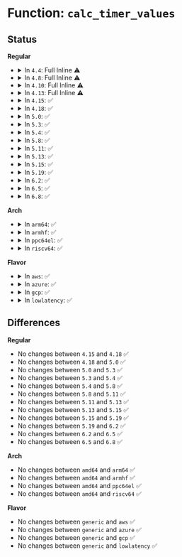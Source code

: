 # Function: <code>calc_timer_values</code>

## Status
<b>Regular</b>
<ul>
<li>
<details>
<summary>In <code>4.4</code>: Full Inline ⚠️</summary>

**Collision:** Unique Static

**Inline:** Full

**Transformation:** False

**Instances:**

```
In kernel/events/core.c (ffffffff8117bb2c)
Location: kernel/events/core.c:4400
Inline: True
Inline callers:
  - kernel/events/core.c:perf_output_read
  - kernel/events/core.c:perf_event_update_userpage
```
</details>
</li>
<li>
<details>
<summary>In <code>4.8</code>: Full Inline ⚠️</summary>

**Collision:** Unique Static

**Inline:** Full

**Transformation:** False

**Instances:**

```
In kernel/events/core.c (ffffffff8118d0bf)
Location: kernel/events/core.c:4690
Inline: True
Inline callers:
  - kernel/events/core.c:perf_output_read
  - kernel/events/core.c:perf_event_update_userpage
```
</details>
</li>
<li>
<details>
<summary>In <code>4.10</code>: Full Inline ⚠️</summary>

**Collision:** Unique Static

**Inline:** Full

**Transformation:** False

**Instances:**

```
In kernel/events/core.c (ffffffff8119c6ff)
Location: kernel/events/core.c:4787
Inline: True
Inline callers:
  - kernel/events/core.c:perf_output_read
  - kernel/events/core.c:perf_event_update_userpage
```
</details>
</li>
<li>
<details>
<summary>In <code>4.13</code>: Full Inline ⚠️</summary>

**Collision:** Unique Static

**Inline:** Full

**Transformation:** False

**Instances:**

```
In kernel/events/core.c (ffffffff811a4dc0)
Location: kernel/events/core.c:4879
Inline: True
Inline callers:
  - kernel/events/core.c:perf_output_read
  - kernel/events/core.c:perf_event_update_userpage
```
</details>
</li>
<li>
<details>
<summary>In <code>4.15</code>: ✅</summary>

```c
void calc_timer_values(struct perf_event *event, u64 *now, u64 *enabled, u64 *running);
```

**Collision:** Unique Static

**Inline:** No

**Transformation:** False

**Instances:**

```
In kernel/events/core.c (ffffffff811b3450)
Location: kernel/events/core.c:4830
Inline: False
Direct callers:
  - kernel/events/core.c:perf_output_read
  - kernel/events/core.c:perf_event_update_userpage
```
**Symbols:**

```
ffffffff811b3450-ffffffff811b34f0: calc_timer_values (STB_LOCAL)
```
</details>
</li>
<li>
<details>
<summary>In <code>4.18</code>: ✅</summary>

```c
void calc_timer_values(struct perf_event *event, u64 *now, u64 *enabled, u64 *running);
```

**Collision:** Unique Static

**Inline:** No

**Transformation:** False

**Instances:**

```
In kernel/events/core.c (ffffffff811d2bb0)
Location: kernel/events/core.c:5186
Inline: False
Direct callers:
  - kernel/events/core.c:perf_output_read
  - kernel/events/core.c:perf_event_update_userpage
```
**Symbols:**

```
ffffffff811d2bb0-ffffffff811d2c53: calc_timer_values (STB_LOCAL)
```
</details>
</li>
<li>
<details>
<summary>In <code>5.0</code>: ✅</summary>

```c
void calc_timer_values(struct perf_event *event, u64 *now, u64 *enabled, u64 *running);
```

**Collision:** Unique Static

**Inline:** No

**Transformation:** False

**Instances:**

```
In kernel/events/core.c (ffffffff811e2ec0)
Location: kernel/events/core.c:5195
Inline: False
Direct callers:
  - kernel/events/core.c:perf_output_read
  - kernel/events/core.c:perf_event_update_userpage
```
**Symbols:**

```
ffffffff811e2ec0-ffffffff811e2f63: calc_timer_values (STB_LOCAL)
```
</details>
</li>
<li>
<details>
<summary>In <code>5.3</code>: ✅</summary>

```c
void calc_timer_values(struct perf_event *event, u64 *now, u64 *enabled, u64 *running);
```

**Collision:** Unique Static

**Inline:** No

**Transformation:** False

**Instances:**

```
In kernel/events/core.c (ffffffff811fa090)
Location: kernel/events/core.c:5241
Inline: False
Direct callers:
  - kernel/events/core.c:perf_output_read
  - kernel/events/core.c:perf_event_update_userpage
```
**Symbols:**

```
ffffffff811fa090-ffffffff811fa139: calc_timer_values (STB_LOCAL)
```
</details>
</li>
<li>
<details>
<summary>In <code>5.4</code>: ✅</summary>

```c
void calc_timer_values(struct perf_event *event, u64 *now, u64 *enabled, u64 *running);
```

**Collision:** Unique Static

**Inline:** No

**Transformation:** False

**Instances:**

```
In kernel/events/core.c (ffffffff81207160)
Location: kernel/events/core.c:5336
Inline: False
Direct callers:
  - kernel/events/core.c:perf_output_read
  - kernel/events/core.c:perf_event_update_userpage
```
**Symbols:**

```
ffffffff81207160-ffffffff81207209: calc_timer_values (STB_LOCAL)
```
</details>
</li>
<li>
<details>
<summary>In <code>5.8</code>: ✅</summary>

```c
void calc_timer_values(struct perf_event *event, u64 *now, u64 *enabled, u64 *running);
```

**Collision:** Unique Static

**Inline:** No

**Transformation:** False

**Instances:**

```
In kernel/events/core.c (ffffffff81230650)
Location: kernel/events/core.c:5605
Inline: False
Direct callers:
  - kernel/events/core.c:perf_output_read
  - kernel/events/core.c:perf_event_update_userpage
```
**Symbols:**

```
ffffffff81230650-ffffffff812306f9: calc_timer_values (STB_LOCAL)
```
</details>
</li>
<li>
<details>
<summary>In <code>5.11</code>: ✅</summary>

```c
void calc_timer_values(struct perf_event *event, u64 *now, u64 *enabled, u64 *running);
```

**Collision:** Unique Static

**Inline:** No

**Transformation:** False

**Instances:**

```
In kernel/events/core.c (ffffffff8123a2b0)
Location: kernel/events/core.c:5684
Inline: False
Direct callers:
  - kernel/events/core.c:perf_output_read
  - kernel/events/core.c:perf_event_update_userpage
```
**Symbols:**

```
ffffffff8123a2b0-ffffffff8123a359: calc_timer_values (STB_LOCAL)
```
</details>
</li>
<li>
<details>
<summary>In <code>5.13</code>: ✅</summary>

```c
void calc_timer_values(struct perf_event *event, u64 *now, u64 *enabled, u64 *running);
```

**Collision:** Unique Static

**Inline:** No

**Transformation:** False

**Instances:**

```
In kernel/events/core.c (ffffffff8123eae0)
Location: kernel/events/core.c:5768
Inline: False
Direct callers:
  - kernel/events/core.c:perf_output_read
  - kernel/events/core.c:perf_event_update_userpage
```
**Symbols:**

```
ffffffff8123eae0-ffffffff8123eb86: calc_timer_values (STB_LOCAL)
```
</details>
</li>
<li>
<details>
<summary>In <code>5.15</code>: ✅</summary>

```c
void calc_timer_values(struct perf_event *event, u64 *now, u64 *enabled, u64 *running);
```

**Collision:** Unique Static

**Inline:** No

**Transformation:** False

**Instances:**

```
In kernel/events/core.c (ffffffff8127a950)
Location: kernel/events/core.c:4493
Inline: False
Direct callers:
  - kernel/events/core.c:perf_output_read
  - kernel/events/core.c:perf_event_update_userpage
  - kernel/events/core.c:perf_event_read_local
```
**Symbols:**

```
ffffffff8127a950-ffffffff8127aa99: calc_timer_values (STB_LOCAL)
```
</details>
</li>
<li>
<details>
<summary>In <code>5.19</code>: ✅</summary>

```c
void calc_timer_values(struct perf_event *event, u64 *now, u64 *enabled, u64 *running);
```

**Collision:** Unique Static

**Inline:** No

**Transformation:** False

**Instances:**

```
In kernel/events/core.c (ffffffff812ce500)
Location: kernel/events/core.c:4391
Inline: False
Direct callers:
  - kernel/events/core.c:perf_output_read
  - kernel/events/core.c:perf_event_update_userpage
  - kernel/events/core.c:perf_event_read_local
```
**Symbols:**

```
ffffffff812ce500-ffffffff812ce657: calc_timer_values (STB_LOCAL)
```
</details>
</li>
<li>
<details>
<summary>In <code>6.2</code>: ✅</summary>

```c
void calc_timer_values(struct perf_event *event, u64 *now, u64 *enabled, u64 *running);
```

**Collision:** Unique Static

**Inline:** No

**Transformation:** False

**Instances:**

```
In kernel/events/core.c (ffffffff81336090)
Location: kernel/events/core.c:4511
Inline: False
Direct callers:
  - kernel/events/core.c:perf_output_read
  - kernel/events/core.c:perf_event_update_userpage
  - kernel/events/core.c:perf_event_read_local
```
**Symbols:**

```
ffffffff81336090-ffffffff813361e4: calc_timer_values (STB_LOCAL)
```
</details>
</li>
<li>
<details>
<summary>In <code>6.5</code>: ✅</summary>

```c
void calc_timer_values(struct perf_event *event, u64 *now, u64 *enabled, u64 *running);
```

**Collision:** Unique Static

**Inline:** No

**Transformation:** False

**Instances:**

```
In kernel/events/core.c (ffffffff81366de0)
Location: kernel/events/core.c:4511
Inline: False
Direct callers:
  - kernel/events/core.c:perf_output_read
  - kernel/events/core.c:perf_event_update_userpage
  - kernel/events/core.c:perf_event_read_local
```
**Symbols:**

```
ffffffff81366de0-ffffffff81366f2d: calc_timer_values (STB_LOCAL)
```
</details>
</li>
<li>
<details>
<summary>In <code>6.8</code>: ✅</summary>

```c
void calc_timer_values(struct perf_event *event, u64 *now, u64 *enabled, u64 *running);
```

**Collision:** Unique Static

**Inline:** No

**Transformation:** False

**Instances:**

```
In kernel/events/core.c (ffffffff8138ff50)
Location: kernel/events/core.c:4546
Inline: False
Direct callers:
  - kernel/events/core.c:perf_output_read
  - kernel/events/core.c:perf_event_update_userpage
  - kernel/events/core.c:perf_event_read_local
```
**Symbols:**

```
ffffffff8138ff50-ffffffff8139009d: calc_timer_values (STB_LOCAL)
```
</details>
</li>
</ul>
<b>Arch</b>
<ul>
<li>
<details>
<summary>In <code>arm64</code>: ✅</summary>

```c
void calc_timer_values(struct perf_event *event, u64 *now, u64 *enabled, u64 *running);
```

**Collision:** Unique Static

**Inline:** No

**Transformation:** False

**Instances:**

```
In kernel/events/core.c (ffff800010290cf0)
Location: kernel/events/core.c:5336
Inline: False
Direct callers:
  - kernel/events/core.c:perf_output_read
  - kernel/events/core.c:perf_event_update_userpage
```
**Symbols:**

```
ffff800010290cf0-ffff800010290d90: calc_timer_values (STB_LOCAL)
```
</details>
</li>
<li>
<details>
<summary>In <code>armhf</code>: ✅</summary>

```c
void calc_timer_values(struct perf_event *event, u64 *now, u64 *enabled, u64 *running);
```

**Collision:** Unique Static

**Inline:** No

**Transformation:** False

**Instances:**

```
In kernel/events/core.c (c04c046c)
Location: kernel/events/core.c:5336
Inline: False
Direct callers:
  - kernel/events/core.c:perf_output_read
  - kernel/events/core.c:perf_event_update_userpage
```
**Symbols:**

```
c04c046c-c04c0530: calc_timer_values (STB_LOCAL)
```
</details>
</li>
<li>
<details>
<summary>In <code>ppc64el</code>: ✅</summary>

```c
void calc_timer_values(struct perf_event *event, u64 *now, u64 *enabled, u64 *running);
```

**Collision:** Unique Static

**Inline:** No

**Transformation:** False

**Instances:**

```
In kernel/events/core.c (c00000000033dc60)
Location: kernel/events/core.c:5336
Inline: False
Direct callers:
  - kernel/events/core.c:perf_output_read
  - kernel/events/core.c:perf_event_update_userpage
```
**Symbols:**

```
c00000000033dc60-c00000000033dd50: calc_timer_values (STB_LOCAL)
```
</details>
</li>
<li>
<details>
<summary>In <code>riscv64</code>: ✅</summary>

```c
void calc_timer_values(struct perf_event *event, u64 *now, u64 *enabled, u64 *running);
```

**Collision:** Unique Static

**Inline:** No

**Transformation:** False

**Instances:**

```
In kernel/events/core.c (ffffffe0001c36fa)
Location: kernel/events/core.c:5336
Inline: False
Direct callers:
  - kernel/events/core.c:perf_output_read
  - kernel/events/core.c:perf_event_update_userpage
```
**Symbols:**

```
ffffffe0001c36fa-ffffffe0001c3782: calc_timer_values (STB_LOCAL)
```
</details>
</li>
</ul>
<b>Flavor</b>
<ul>
<li>
<details>
<summary>In <code>aws</code>: ✅</summary>

```c
void calc_timer_values(struct perf_event *event, u64 *now, u64 *enabled, u64 *running);
```

**Collision:** Unique Static

**Inline:** No

**Transformation:** False

**Instances:**

```
In kernel/events/core.c (ffffffff811ff780)
Location: kernel/events/core.c:5336
Inline: False
Direct callers:
  - kernel/events/core.c:perf_output_read
  - kernel/events/core.c:perf_event_update_userpage
```
**Symbols:**

```
ffffffff811ff780-ffffffff811ff829: calc_timer_values (STB_LOCAL)
```
</details>
</li>
<li>
<details>
<summary>In <code>azure</code>: ✅</summary>

```c
void calc_timer_values(struct perf_event *event, u64 *now, u64 *enabled, u64 *running);
```

**Collision:** Unique Static

**Inline:** No

**Transformation:** False

**Instances:**

```
In kernel/events/core.c (ffffffff811f24d0)
Location: kernel/events/core.c:5336
Inline: False
Direct callers:
  - kernel/events/core.c:perf_output_read
  - kernel/events/core.c:perf_event_update_userpage
```
**Symbols:**

```
ffffffff811f24d0-ffffffff811f2579: calc_timer_values (STB_LOCAL)
```
</details>
</li>
<li>
<details>
<summary>In <code>gcp</code>: ✅</summary>

```c
void calc_timer_values(struct perf_event *event, u64 *now, u64 *enabled, u64 *running);
```

**Collision:** Unique Static

**Inline:** No

**Transformation:** False

**Instances:**

```
In kernel/events/core.c (ffffffff811fd550)
Location: kernel/events/core.c:5336
Inline: False
Direct callers:
  - kernel/events/core.c:perf_output_read
  - kernel/events/core.c:perf_event_update_userpage
```
**Symbols:**

```
ffffffff811fd550-ffffffff811fd5f9: calc_timer_values (STB_LOCAL)
```
</details>
</li>
<li>
<details>
<summary>In <code>lowlatency</code>: ✅</summary>

```c
void calc_timer_values(struct perf_event *event, u64 *now, u64 *enabled, u64 *running);
```

**Collision:** Unique Static

**Inline:** No

**Transformation:** False

**Instances:**

```
In kernel/events/core.c (ffffffff8120c2b0)
Location: kernel/events/core.c:5336
Inline: False
Direct callers:
  - kernel/events/core.c:perf_output_read
  - kernel/events/core.c:perf_event_update_userpage
```
**Symbols:**

```
ffffffff8120c2b0-ffffffff8120c359: calc_timer_values (STB_LOCAL)
```
</details>
</li>
</ul>

## Differences
<b>Regular</b>
<ul>
<li>
No changes between <code>4.15</code> and <code>4.18</code> ✅
</li>
<li>
No changes between <code>4.18</code> and <code>5.0</code> ✅
</li>
<li>
No changes between <code>5.0</code> and <code>5.3</code> ✅
</li>
<li>
No changes between <code>5.3</code> and <code>5.4</code> ✅
</li>
<li>
No changes between <code>5.4</code> and <code>5.8</code> ✅
</li>
<li>
No changes between <code>5.8</code> and <code>5.11</code> ✅
</li>
<li>
No changes between <code>5.11</code> and <code>5.13</code> ✅
</li>
<li>
No changes between <code>5.13</code> and <code>5.15</code> ✅
</li>
<li>
No changes between <code>5.15</code> and <code>5.19</code> ✅
</li>
<li>
No changes between <code>5.19</code> and <code>6.2</code> ✅
</li>
<li>
No changes between <code>6.2</code> and <code>6.5</code> ✅
</li>
<li>
No changes between <code>6.5</code> and <code>6.8</code> ✅
</li>
</ul>
<b>Arch</b>
<ul>
<li>
No changes between <code>amd64</code> and <code>arm64</code> ✅
</li>
<li>
No changes between <code>amd64</code> and <code>armhf</code> ✅
</li>
<li>
No changes between <code>amd64</code> and <code>ppc64el</code> ✅
</li>
<li>
No changes between <code>amd64</code> and <code>riscv64</code> ✅
</li>
</ul>
<b>Flavor</b>
<ul>
<li>
No changes between <code>generic</code> and <code>aws</code> ✅
</li>
<li>
No changes between <code>generic</code> and <code>azure</code> ✅
</li>
<li>
No changes between <code>generic</code> and <code>gcp</code> ✅
</li>
<li>
No changes between <code>generic</code> and <code>lowlatency</code> ✅
</li>
</ul>
